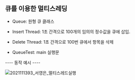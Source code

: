 ## 큐를 이용한 멀티스레딩

- Queue: 원형 큐 클래스

- Insert Thread: 1초 간격으로 100개의 임의의 정수값을 큐에 삽입.

- Delete Thread: 1초 간격으로 100번 큐에서 항목을 삭제

- QueueTest: main 실행문

---- 동작 예시 ----

![2021111393_서영은_멀티스레드실행](https://github.com/westzerosilver/MultiThreading/assets/87890149/03cec77f-220a-4baa-983e-d62001c611ab)


